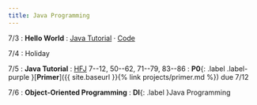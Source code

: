 ```yaml
---
title: Java Programming
---
```


7/3
: **Hello World**
  : [Java Tutorial](https://cse12x.github.io/java-tutorial/) · [Code](https://gist.github.com/kevinlin1/84ab2025f9508b0888fc4ad611a30b3c)

7/4
: Holiday

7/5
: **Java Tutorial**
  : [HFJ][] 7--12, 50--62, 71--79, 83--86
: **P0**{: .label .label-purple }[**Primer**]({{ site.baseurl }}{% link projects/primer.md %}) due 7/12

7/6
: **Object-Oriented Programming**
: **DI**{: .label }Java Programming

[HFJ]: https://www.rcsdk12.org/cms/lib/NY01001156/Centricity/Domain/4951/Head_First_Java_Second_Edition.pdf
